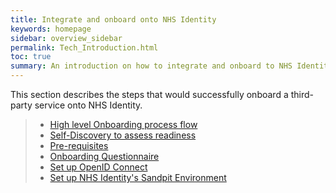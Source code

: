 ```yaml
---
title: Integrate and onboard onto NHS Identity
keywords: homepage
sidebar: overview_sidebar
permalink: Tech_Introduction.html
toc: true
summary: An introduction on how to integrate and onboard to NHS Identity
---
```

This section describes the steps that would successfully onboard a third-party service onto NHS Identity.
> * [High level Onboarding process flow](Tech_Highlevelonboard.html)
> * [Self-Discovery to assess readiness](Tech_Selfdiscovery.html)
> * [Pre-requisites](Tech_Prerequisites.html)
> * [Onboarding Questionnaire](Tech_Questionnaire.html)
> * [Set up OpenID Connect](Tech_SetupOIDC.html)
> * [Set up NHS Identity's Sandpit Environment](Tech_Sandpitintro.html)